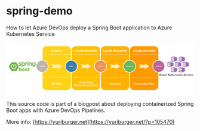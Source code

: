 # spring-demo
How to let Azure DevOps deploy a Spring Boot application to Azure Kubernetes Service

![alt text](process.png "Deploy a Spring Boot application to Azure Kubernetes Service")

This source code is part of a blogpost about deploying containerized Spring Boot apps with Azure DevOps Pipelines.

More info: [https://yuriburger.net](https://yuriburger.net/?p=105470)
